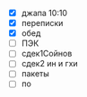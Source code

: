 - [x] джапа 10:10
- [x] переписки
- [x] обед
- [ ] ПЭК
- [ ] сдек1Сойнов
- [ ] сдек2 ин и гхи
- [ ] пакеты
- [ ] по